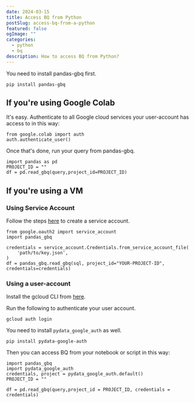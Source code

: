 ```yaml
---
date: 2024-03-15
title: Access BQ from Python
postSlug: access-bq-from-a-python
featured: false
ogImage: ""
categories:
  - python
  - bq
description: How to access BQ from Python?
---
```


You need to install pandas-gbq first.

```
pip install pandas-gbq
```



## If you're using Google Colab

It's easy. Authenticate to all Google cloud services your user-account has access to in this way:

```
from google.colab import auth
auth.authenticate_user()
```

Once that's done, run your query from pandas-gbq.

```
import pandas as pd
PROJECT_ID = ""
df = pd.read_gbq(query,project_id=PROJECT_ID)
```


## If you're using a VM

### Using Service Account

Follow the steps [here](https://cloud.google.com/iam/docs/service-accounts-create) to create a service account.

```
from google.oauth2 import service_account
import pandas_gbq

credentials = service_account.Credentials.from_service_account_file(
    'path/to/key.json',
)
df = pandas_gbq.read_gbq(sql, project_id="YOUR-PROJECT-ID", credentials=credentials)
```


### Using a user-account

Install the gcloud CLI from [here](https://cloud.google.com/sdk/docs/install).

Run the following to authenticate your user account.
```
gcloud auth login
```

You need to install `pydata_google_auth` as well.

```
pip install pydata-google-auth
```

Then you can access BQ from your notebook or script in this way:

```
import pandas_gbq
import pydata_google_auth
credentials, project = pydata_google_auth.default()
PROJECT_ID = ""

df = pd.read_gbq(query,project_id = PROJECT_ID, credentials = credentials)
```
